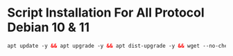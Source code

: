 # Script Installation For All Protocol Debian 10 & 11

  ```html
apt update -y && apt upgrade -y && apt dist-upgrade -y && wget --no-check-certificate https://raw.githubusercontent.com/V3SAKURAAIRIV3/Autoscript-Mod/main/setup.sh && chmod +x setup.sh && ./setup.sh
  ```

